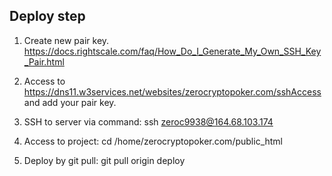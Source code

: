 ## Deploy step

1. Create new pair key. 
https://docs.rightscale.com/faq/How_Do_I_Generate_My_Own_SSH_Key_Pair.html

2. Access to https://dns11.w3services.net/websites/zerocryptopoker.com/sshAccess and add your pair key.

3. SSH to server via command: ssh zeroc9938@164.68.103.174

4. Access to project: cd /home/zerocryptopoker.com/public_html

5. Deploy by git pull: git pull origin deploy

